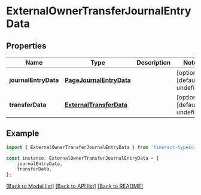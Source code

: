 # ExternalOwnerTransferJournalEntryData


## Properties

Name | Type | Description | Notes
------------ | ------------- | ------------- | -------------
**journalEntryData** | [**PageJournalEntryData**](PageJournalEntryData.md) |  | [optional] [default to undefined]
**transferData** | [**ExternalTransferData**](ExternalTransferData.md) |  | [optional] [default to undefined]

## Example

```typescript
import { ExternalOwnerTransferJournalEntryData } from 'fineract-typescript-client';

const instance: ExternalOwnerTransferJournalEntryData = {
    journalEntryData,
    transferData,
};
```

[[Back to Model list]](../README.md#documentation-for-models) [[Back to API list]](../README.md#documentation-for-api-endpoints) [[Back to README]](../README.md)
